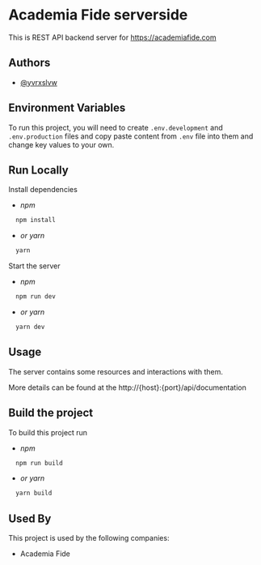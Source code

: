 
# Academia Fide serverside

This is REST API backend server for https://academiafide.com


## Authors

- [@yvrxslvw](https://www.github.com/yvrxslvw)


## Environment Variables

To run this project, you will need to create `.env.development` and `.env.production` files and copy paste content from `.env` file into them and change key values to your own.


## Run Locally

Install dependencies

* *npm*
```bash
  npm install
```
* *or yarn*
```bash
  yarn
```

Start the server

* *npm*
```bash
  npm run dev
```
* *or yarn*
```bash
  yarn dev
```


## Usage

The server contains some resources and interactions with them.

More details can be found at the http://{host}:{port}/api/documentation


## Build the project

To build this project run

* *npm*
```bash
  npm run build
```
* *or yarn*
```bash
  yarn build
```


## Used By

This project is used by the following companies:

- Academia Fide

